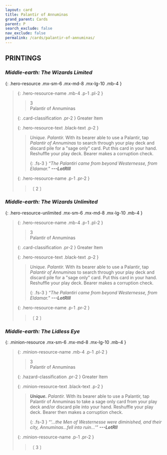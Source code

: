 ```yaml
---
layout: card
title: Palantir of Annuminas
grand_parent: Cards
parent: P
search_exclude: false
nav_exclude: false
permalink: /cards/palantir-of-annuminas/
---
```


## PRINTINGS


### _Middle-earth: The Wizards Limited_

{: .hero-resource .mx-sm-6 .mx-md-8 .mx-lg-10 .mb-4 }
> {: .hero-resource-name .mb-4 .p-1 .pl-2 }
> > <div class="card-mp">3</div>
> > <div class="card-name">Palantir of Annuminas</div>
>
> {: .card-classification .pr-2 }
> Greater Item
>
> {: .hero-resource-text .black-text .p-2 }
> > _Unique._ _Palantir._ With its bearer able to use a Palantir, tap _Palantir of Annuminas_ to search through your play deck and discard pile for a "sage only" card. Put this card in your hand. Reshuffle your play deck. Bearer makes a corruption check. 
> > 
> > {: .fs-3 } 
> > _“The Palantiri came from beyond Westernesse, from Eldamar."_ ***---&#65279;LotRIII*** 
> 
> {: .hero-resource-name .p-1 .pr-2 }
> > <div class="card-shield"></div>
> > <div class="card-corruption">〔 2 〕</div>

### _Middle-earth: The Wizards Unlimited_

{: .hero-resource-unlimited .mx-sm-6 .mx-md-8 .mx-lg-10 .mb-4 }
> {: .hero-resource-name .mb-4 .p-1 .pl-2 }
> > <div class="card-mp">3</div>
> > <div class="card-name">Palantir of Annuminas</div>
>
> {: .card-classification .pr-2 }
> Greater Item
>
> {: .hero-resource-text .black-text .p-2 }
> > _Unique._ _Palantir._ With its bearer able to use a Palantir, tap _Palantir of Annuminas_ to search through your play deck and discard pile for a "sage only" card. Put this card in your hand. Reshuffle your play deck. Bearer makes a corruption check. 
> > 
> > {: .fs-3 } 
> > _“The Palantiri came from beyond Westernesse, from Eldamar."_ ***---&#65279;LotRIII*** 
> 
> {: .hero-resource-name .p-1 .pr-2 }
> > <div class="card-shield"></div>
> > <div class="card-corruption">〔 2 〕</div>

### _Middle-earth: The Lidless Eye_

{: .minion-resource .mx-sm-6 .mx-md-8 .mx-lg-10 .mb-4 }
> {: .minion-resource-name .mb-4 .p-1 .pl-2 }
> > <div class="hazard-mp">3</div>
> > <div class="card-name">Palantir of Annuminas</div>
>
> {: .hazard-classification .pr-2 }
> Greater Item
>
> {: .minion-resource-text .black-text .p-2 }
> > _**Unique.**_ _Palantir._ With its bearer able to use a Palantir, tap Palantir of Annuminas to take a sage only card from your play deck and/or discard pile into your hand. Reshuffle your play deck. Bearer then makes a corruption check. 
> > 
> > {: .fs-3 } 
> > _“‘...the Men of Westernesse were diminished, and their city, Annuminas...fell into ruin...’”_ ***---&#65279;LotRII*** 
> 
> {: .minion-resource-name .p-1 .pr-2 }
> > <div class="card-shield"></div>
> > <div class="card-corruption-white">〔 3 〕</div>
